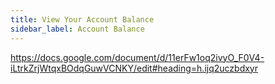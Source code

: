 ```yaml
---
title: View Your Account Balance
sidebar_label: Account Balance
---
```


https://docs.google.com/document/d/11erFw1oq2ivyO_F0V4-iLtrkZrjWtqxBOdqGuwVCNKY/edit#heading=h.ijq2uczbdxyr